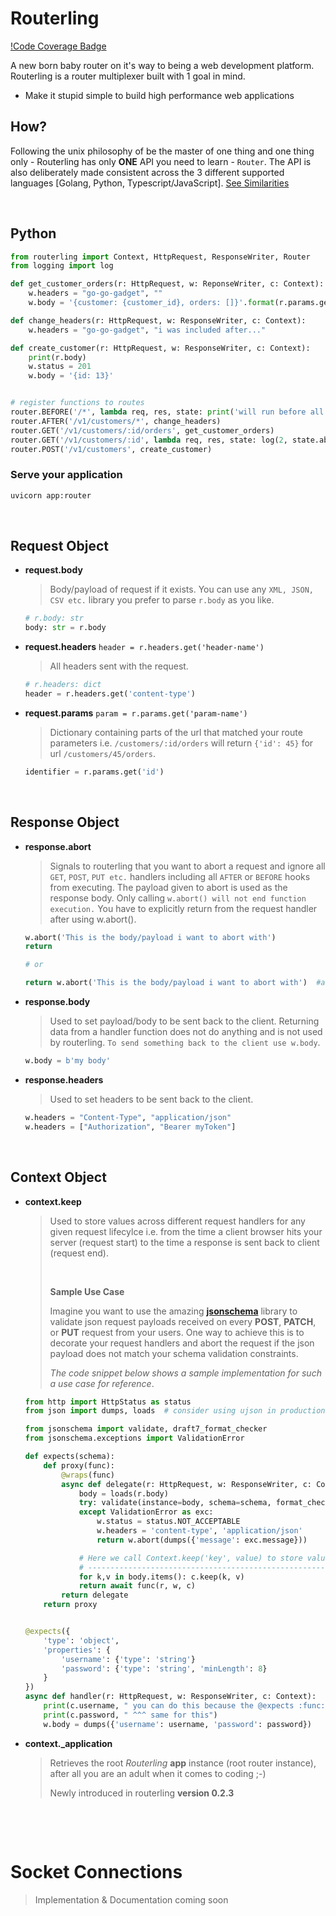 # Routerling

[!Code Coverage Badge](https://img.shields.io/badge/coverage-92-green)

A new born baby router on it's way to being a web development platform. Routerling is a router
multiplexer built with 1 goal in mind.

- Make it stupid simple to build high performance web applications


## How?
Following the unix philosophy of be the master of one thing and one thing only - Routerling has only **ONE** API you need to learn - `Router`. The API is also deliberately made
consistent across the 3 different supported languages [Golang, Python, Typescript/JavaScript].
[See Similarities](#similarities)

&nbsp;

## Python

```py
from routerling import Context, HttpRequest, ResponseWriter, Router
from logging import log

def get_customer_orders(r: HttpRequest, w: ReponseWriter, c: Context):
    w.headers = "go-go-gadget", ""
    w.body = '{customer: {customer_id}, orders: []}'.format(r.params.get('id'))

def change_headers(r: HttpRequest, w: ResponseWriter, c: Context):
    w.headers = "go-go-gadget", "i was included after..."

def create_customer(r: HttpRequest, w: ResponseWriter, c: Context):
    print(r.body)
    w.status = 201
    w.body = '{id: 13}'


# register functions to routes
router.BEFORE('/*', lambda req, res, state: print('will run before all routes are handled'))
router.AFTER('/v1/customers/*', change_headers)
router.GET('/v1/customers/:id/orders', get_customer_orders)
router.GET('/v1/customers/:id', lambda req, res, state: log(2, state.abcxyz_variable))
router.POST('/v1/customers', create_customer)
```

### Serve your application
```sh
uvicorn app:router
```


&nbsp;


## Request Object

- **request.body**
    > Body/payload of request if it exists. You can use any `XML, JSON, CSV etc.` library you prefer
    > to parse `r.body` as you like.
    ```py
    # r.body: str
    body: str = r.body
    ```

- **request.headers** `header = r.headers.get('header-name')`
    > All headers sent with the request.
    ```py
    # r.headers: dict
    header = r.headers.get('content-type')
    ```

- **request.params** `param = r.params.get('param-name')`
    > Dictionary containing parts of the url that matched your route parameters i.e. `/customers/:id/orders` will
    > return `{'id': 45}` for url `/customers/45/orders`.
    ```py
    identifier = r.params.get('id')
    ```

&nbsp;

## Response Object

- **response.abort**
    > Signals to routerling that you want to abort a request and ignore all `GET`, `POST`, `PUT etc.` handlers including all
    > `AFTER` or `BEFORE` hooks from executing. The payload given to abort is used as the response body.
    > Only calling `w.abort() will not end function execution.` You have to explicitly return from the request handler after using w.abort().

    ```py
    w.abort('This is the body/payload i want to abort with')
    return

    # or

    return w.abort('This is the body/payload i want to abort with')  #abort registers then returns None
    ```

- **response.body**
    > Used to set payload/body to be sent back to the client. Returning data from a handler function does not do
    > anything and is not used by routerling. `To send something back to the client use w.body`.

    ```py
    w.body = b'my body'
    ```

- **response.headers**
    > Used to set headers to be sent back to the client.

    ```py
    w.headers = "Content-Type", "application/json"
    w.headers = ["Authorization", "Bearer myToken"]
    ```

&nbsp;

## Context Object

- **context.keep**
    > Used to store values across different request handlers for any given request lifecylce i.e. from the time
    > a client browser hits your server (request start) to  the time a response is sent back to client (request end).
    >
    > &nbsp;
    >
    > **Sample Use Case**
    >
    > Imagine you want to use the amazing [**jsonschema**](https://pypi.org/project/jsonschema/) library to
    > validate json request payloads received on every **POST**, **PATCH**, or **PUT** request from your users.
    > One way to achieve this is to decorate your request handlers and abort the request if the json payload does not
    > match your schema validation constraints.
    > 
    > _The code snippet below shows a sample implementation for such a use case for reference_.


    ```py
    from http import HttpStatus as status
    from json import dumps, loads  # consider using ujson in production apps

    from jsonschema import validate, draft7_format_checker
    from jsonschema.exceptions import ValidationError

    def expects(schema):
        def proxy(func):
            @wraps(func)
            async def delegate(r: HttpRequest, w: ResponseWriter, c: Context):
                body = loads(r.body)
                try: validate(instance=body, schema=schema, format_checker=draft7_format_checker)
                except ValidationError as exc:
                    w.status = status.NOT_ACCEPTABLE
                    w.headers = 'content-type', 'application/json'
                    return w.abort(dumps({'message': exc.message}))

                # Here we call Context.keep('key', value) to store values across handlers for the request lifecycle
                # -------------------------------------------------------------------------------------------------
                for k,v in body.items(): c.keep(k, v)
                return await func(r, w, c)
            return delegate
        return proxy


    @expects({
        'type': 'object',
        'properties': {
            'username': {'type': 'string'}
            'password': {'type': 'string', 'minLength': 8}
        }
    })
    async def handler(r: HttpRequest, w: ResponseWriter, c: Context):
        print(c.username, " you can do this because the @expects :func: calls c.keep('username', value)")
        print(c.password, " ^^^ same for this")
        w.body = dumps({'username': username, 'password': password})
    ```

- **context._application** 
    > Retrieves the root _Routerling_ **app** instance (root router instance), after all you are an
    > adult when it comes to coding ;-)
    >
    > Newly introduced in routerling **version 0.2.3**

&nbsp;

&nbsp;

# Socket Connections

> Implementation &amp; Documentation coming soon

